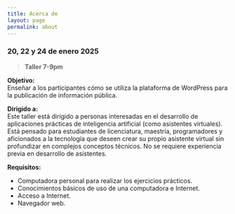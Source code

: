 ```yaml
---
title: Acerca de
layout: page
permalink: about
---
```


### 20, 22 y 24 de enero 2025

> **Taller 7-9pm**

**Objetivo:**  
Enseñar a los participantes cómo se utiliza la plataforma de WordPress para la publicación de información pública.

**Dirigido a:**  
Este taller está dirigido a personas interesadas en el desarrollo de aplicaciones prácticas de inteligencia artificial (como asistentes virtuales). Está pensado para estudiantes de licenciatura, maestría, programadores y aficionados a la tecnología que deseen crear su propio asistente virtual sin profundizar en complejos conceptos técnicos. No se requiere experiencia previa en desarrollo de asistentes.

**Requisitos:**  
- Computadora personal para realizar los ejercicios prácticos.
- Conocimientos básicos de uso de una computadora e Internet.
- Acceso a Internet.
- Navegador web.

